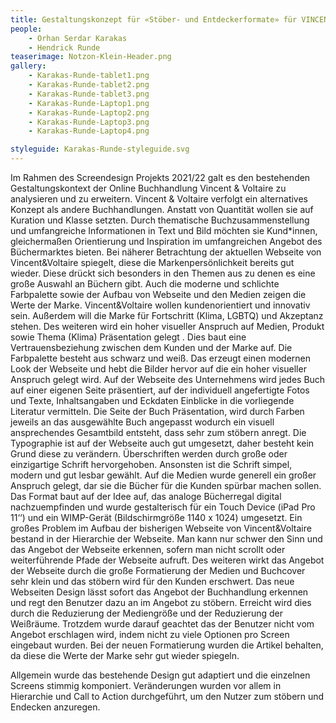 ```yaml
---
title: Gestaltungskonzept für «Stöber- und Entdeckerformate» für VINCENT&VOLTAIRE
people:
    - Orhan Serdar Karakas
    - Hendrick Runde
teaserimage: Notzon-Klein-Header.png
gallery:
    - Karakas-Runde-tablet1.png
    - Karakas-Runde-tablet2.png
    - Karakas-Runde-tablet3.png
    - Karakas-Runde-Laptop1.png
    - Karakas-Runde-Laptop2.png
    - Karakas-Runde-Laptop3.png
    - Karakas-Runde-Laptop4.png

styleguide: Karakas-Runde-styleguide.svg
---
```

Im Rahmen des Screendesign Projekts 2021/22 galt es den bestehenden Gestaltungskontext der Online Buchhandlung Vincent & Voltaire zu analysieren und zu erweitern.
Vincent & Voltaire verfolgt ein alternatives Konzept als andere Buchhandlungen. Anstatt von Quantität wollen sie auf Kuration und Klasse setzten. Durch thematische Buchzusammenstellung und umfangreiche Informationen in Text und Bild möchten sie Kund*innen, gleichermaßen Orientierung und Inspiration im umfangreichen Angebot des Büchermarktes bieten.
Bei näherer Betrachtung der aktuellen Webseite von Vincent&Voltaire spiegelt, diese die Markenpersönlichkeit bereits gut wieder. Diese drückt sich besonders in den Themen aus zu denen es eine große Auswahl an Büchern gibt. Auch die moderne und schlichte  Farbpalette sowie der Aufbau von Webseite und den Medien zeigen die Werte der Marke.
Vincent&Voltaire wollen kundenorientiert und innovativ sein. Außerdem will die Marke für Fortschritt (Klima, LGBTQ) und Akzeptanz stehen. Des weiteren wird ein hoher visueller Anspruch auf Medien, Produkt sowie Thema (Klima) Präsentation gelegt . Dies baut eine Vertrauensbeziehung zwischen dem Kunden und der Marke auf. Die Farbpalette besteht aus schwarz und weiß. Das erzeugt einen modernen Look der Webseite und hebt die Bilder hervor auf die ein hoher visueller Anspruch gelegt wird. Auf der Webseite des Unternehmens wird jedes Buch auf einer eigenen Seite präsentiert, auf der individuell angefertigte Fotos und Texte, Inhaltsangaben und Eckdaten Einblicke in die vorliegende Literatur vermitteln.
Die Seite der Buch Präsentation, wird durch Farben jeweils an das ausgewählte Buch angepasst wodurch ein visuell ansprechendes Gesamtbild entsteht, dass sehr zum stöbern anregt. 
Die Typographie ist auf der Webseite auch gut umgesetzt, daher besteht kein Grund diese zu verändern. Überschriften werden durch große oder einzigartige Schrift hervorgehoben. Ansonsten ist die Schrift simpel, modern und gut lesbar gewählt.
Auf die Medien wurde generell ein großer Anspruch gelegt, dar sie die Bücher für die Kunden spürbar machen sollen.
Das Format baut auf der Idee auf, das analoge Bücherregal digital nachzuempfinden und wurde gestalterisch für ein Touch Device (iPad Pro 11‘‘) und ein WIMP-Gerät (Bildschirmgröße 1140 x 1024) umgesetzt.
Ein großes Problem im Aufbau der bisherigen Webseite von Vincent&Voltaire bestand in der Hierarchie der Webseite.
Man kann nur schwer den Sinn und das Angebot der Webseite erkennen, sofern man nicht scrollt oder weiterführende Pfade der Webseite aufruft. Des weiteren wirkt das Angebot der Webseite durch die große Formatierung der Medien und Buchcover sehr klein und das stöbern wird für den Kunden erschwert.
Das neue Webseiten Design lässt sofort das Angebot der Buchhandlung erkennen und regt den Benutzer dazu an im Angebot zu stöbern. 
Erreicht wird dies durch die Reduzierung der Mediengröße und der Reduzierung der Weißräume. Trotzdem wurde darauf geachtet das der Benutzer nicht vom Angebot erschlagen wird, indem nicht zu viele Optionen pro Screen eingebaut wurden. Bei der neuen Formatierung wurden die Artikel behalten, da diese die Werte der Marke sehr gut wieder spiegeln.

Allgemein wurde das bestehende Design gut adaptiert und die einzelnen Screens stimmig komponiert.
Veränderungen wurden vor allem in Hierarchie und Call to Action durchgeführt, um den Nutzer zum stöbern und Endecken anzuregen.
